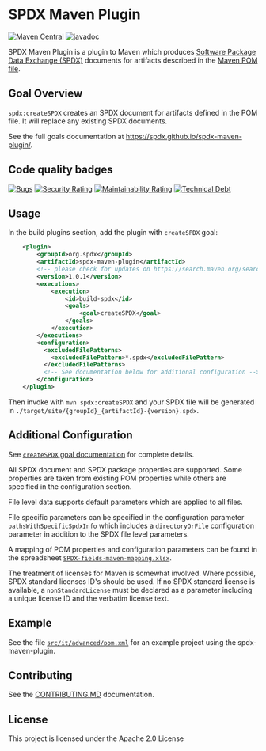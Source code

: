 # SPDX Maven Plugin

[![Maven Central](https://maven-badges.herokuapp.com/maven-central/org.spdx/spdx-maven-plugin/badge.svg)](https://maven-badges.herokuapp.com/maven-central/org.spdx/spdx-maven-plugin)
[![javadoc](https://javadoc.io/badge2/org.spdx/spdx-maven-plugin/javadoc.svg)](https://javadoc.io/doc/org.spdx/spdx-maven-plugin)

SPDX Maven Plugin is a plugin to Maven which produces [Software Package Data Exchange (SPDX)](https://spdx.dev/) documents for artifacts described in the [Maven POM file](https://maven.apache.org/pom.html).

## Goal Overview

`spdx:createSPDX` creates an SPDX document for artifacts defined in the POM file. It will replace any existing SPDX documents.

See the full goals documentation at
<https://spdx.github.io/spdx-maven-plugin/>.

## Code quality badges

[![Bugs](https://sonarcloud.io/api/project_badges/measure?project=spdx-maven-plugin&metric=bugs)](https://sonarcloud.io/dashboard?id=spdx-maven-plugin)
[![Security Rating](https://sonarcloud.io/api/project_badges/measure?project=spdx-maven-plugin&metric=security_rating)](https://sonarcloud.io/dashboard?id=spdx-maven-plugin)
[![Maintainability Rating](https://sonarcloud.io/api/project_badges/measure?project=spdx-maven-plugin&metric=sqale_rating)](https://sonarcloud.io/dashboard?id=spdx-maven-plugin)
[![Technical Debt](https://sonarcloud.io/api/project_badges/measure?project=spdx-maven-plugin&metric=sqale_index)](https://sonarcloud.io/dashboard?id=spdx-maven-plugin)

## Usage

In the build plugins section, add the plugin with `createSPDX` goal:

```xml
    <plugin>
        <groupId>org.spdx</groupId>
        <artifactId>spdx-maven-plugin</artifactId>
        <!-- please check for updates on https://search.maven.org/search?q=a:spdx-maven-plugin -->
        <version>1.0.1</version>
        <executions>
            <execution>
                <id>build-spdx</id>
                <goals>
                    <goal>createSPDX</goal>
                </goals>
            </execution>
        </executions>
        <configuration>
          <excludedFilePatterns>
            <excludedFilePattern>*.spdx</excludedFilePattern>
          </excludedFilePatterns>
          <!-- See documentation below for additional configuration -->
        </configuration>
    </plugin>
```

Then invoke with `mvn spdx:createSPDX` and your SPDX file will be generated in `./target/site/{groupId}_{artifactId}-{version}.spdx`.

## Additional Configuration

See [`createSPDX` goal documentation](http://spdx.github.io/spdx-maven-plugin/createSPDX-mojo.html) for complete details.

All SPDX document and SPDX package properties are supported.  Some properties
are taken from existing POM properties while others are specified in the configuration
section.

File level data supports default parameters which are applied to all files.

File specific parameters can be specified in the configuration parameter `pathsWithSpecificSpdxInfo` which
includes a `directoryOrFile` configuration parameter in addition to the SPDX file level
parameters.

A mapping of POM properties and configuration parameters can be found in the spreadsheet
[`SPDX-fields-maven-mapping.xlsx`](SPDX-fields-maven-mapping.xlsx).

The treatment of licenses for Maven is somewhat involved.  Where possible,
SPDX standard licenses ID's should be used.  If no SPDX standard license
is available, a `nonStandardLicense` must be declared as a parameter including
a unique license ID and the verbatim license text.

## Example

See the file [`src/it/advanced/pom.xml`](src/it/advanced/pom.xml) for an example project using the spdx-maven-plugin.

## Contributing

See the [CONTRIBUTING.MD](CONTRIBUTING.md) documentation.

## License

This project is licensed under the Apache 2.0 License

